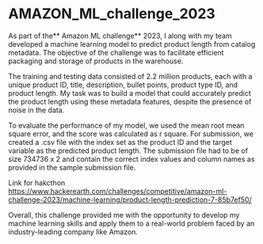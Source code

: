 # AMAZON_ML_challenge_2023
As part of the** Amazon ML challenge** 2023, I along with my team developed a machine learning model to predict product length from catalog metadata. The objective of the challenge was to facilitate efficient packaging and storage of products in the warehouse.

The training and testing data consisted of 2.2 million products, each with a unique product ID, title, description, bullet points, product type ID, and product length. My task was to build a model that could accurately predict the product length using these metadata features, despite the presence of noise in the data.

To evaluate the performance of my model, we used the mean root mean square error, and the score was calculated as r square. For submission, we created a .csv file with the index set as the product ID and the target variable as the predicted product length. The submission file had to be of size 734736 x 2 and contain the correct index values and column names as provided in the sample submission file.

Link for hakcthon https://www.hackerearth.com/challenges/competitive/amazon-ml-challenge-2023/machine-learning/product-length-prediction-7-85b7ef50/

Overall, this challenge provided me with the opportunity to develop my machine learning skills and apply them to a real-world problem faced by an industry-leading company like Amazon.
